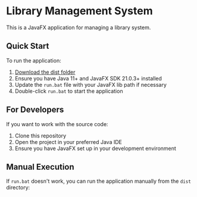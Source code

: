 # Library Management System

This is a JavaFX application for managing a library system.

## Quick Start

To run the application:

1. [Download the dist folder](../../tree/main/dist)
2. Ensure you have Java 11+ and JavaFX SDK 21.0.3+ installed
3. Update the `run.bat` file with your JavaFX lib path if necessary
4. Double-click `run.bat` to start the application

## For Developers

If you want to work with the source code:

1. Clone this repository
2. Open the project in your preferred Java IDE
3. Ensure you have JavaFX set up in your development environment

## Manual Execution

If `run.bat` doesn't work, you can run the application manually from the `dist` directory: